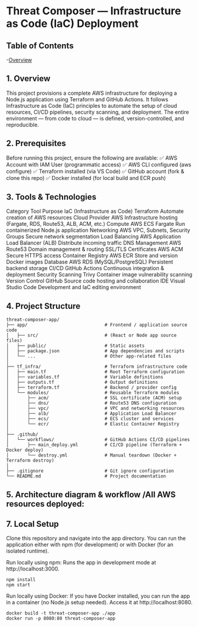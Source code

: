 # Threat Composer — Infrastructure as Code (IaC) Deployment

## Table of Contents

-[Overview](#overview)

## 1. Overview
This project provisions a complete AWS infrastructure for deploying a Node.js application using Terraform and GitHub Actions.
It follows Infrastructure as Code (IaC) principles to automate the setup of cloud resources, CI/CD pipelines, security scanning, and deployment.
 The entire environment — from code to cloud — is defined, version-controlled, and reproducible.
	
## 2. Prerequisites
Before running this project, ensure the following are available:
  ✅ AWS Account with IAM User (programmatic access)
  ✅ AWS CLI configured (aws configure)
  ✅ Terraform installed (via VS Code)
  ✅ GitHub account (fork & clone this repo)
  ✅ Docker installed (for local build and ECR push)

## 3. Tools & Technologies

Category
Tool
Purpose
IaC (Infrastructure as Code)
Terraform
Automate creation of AWS resources
Cloud Provider
AWS
Infrastructure hosting (Fargate, RDS, Route53, ALB, ACM, etc.)
Compute
AWS ECS Fargate
Run containerized Node.js application
Networking
AWS VPC, Subnets, Security Groups
Secure network segmentation
Load Balancing
AWS Application Load Balancer (ALB)
Distribute incoming traffic
DNS Management
AWS Route53
Domain management & routing
SSL/TLS Certificates
AWS ACM
Secure HTTPS access
Container Registry
AWS ECR
Store and version Docker images
Database
AWS RDS (MySQL/PostgreSQL)
Persistent backend storage
CI/CD
GitHub Actions
Continuous integration & deployment
Security Scanning
Trivy
Container image vulnerability scanning
Version Control
GitHub
Source code hosting and collaboration
IDE
Visual Studio Code
Development and IaC editing environment

## 4. Project Structure

```
threat-composer-app/
├── app/                             # Frontend / application source code
│   ├── src/                         # (React or Node app source files)
│   ├── public/                      # Static assets
│   ├── package.json                 # App dependencies and scripts
│   └── ...                          # Other app-related files
│
├── tf_infra/                        # Terraform infrastructure code
│   ├── main.tf                      # Root Terraform configuration
│   ├── variables.tf                 # Variable definitions
│   ├── outputs.tf                   # Output definitions
│   ├── terraform.tf                 # Backend / provider config
│   └── modules/                     # Reusable Terraform modules
│       ├── acm/                     # SSL certificate (ACM) setup
│       ├── dns/                     # Route53 DNS configuration
│       ├── vpc/                     # VPC and networking resources
│       ├── alb/                     # Application Load Balancer
│       ├── ecs/                     # ECS cluster and services
│       └── ecr/                     # Elastic Container Registry
│
├── .github/
│   └── workflows/                   # GitHub Actions CI/CD pipelines
│       ├── main_deploy.yml          # CI/CD pipeline (Terraform + Docker deploy)
│       └── destroy.yml              # Manual teardown (Docker + Terraform destroy)
│
├── .gitignore                       # Git ignore configuration
└── README.md                        # Project documentation
```

## 5. Architecture diagram & workflow /All AWS resources deployed:

## 7. Local Setup

Clone this repository and navigate into the app directory.
You can run the application either with npm (for development) or with Docker (for an isolated runtime).

Run locally using npm: Runs the app in development mode at http://localhost:3000.
```
npm install
npm start
```
Run locally using Docker: If you have Docker installed, you can run the app in a container (no Node.js setup needed). Access it at http://localhost:8080.
```
docker build -t threat-composer-app ./app
docker run -p 8080:80 threat-composer-app
```

